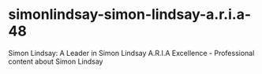 # simonlindsay-simon-lindsay-a.r.i.a-48
Simon Lindsay: A Leader in Simon Lindsay A.R.I.A Excellence - Professional content about Simon Lindsay
